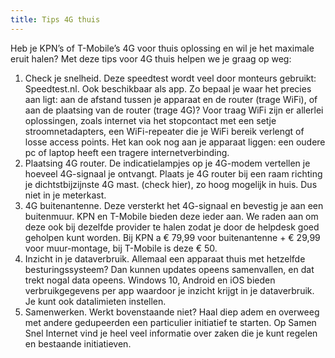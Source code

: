 ```yaml
---
title: Tips 4G thuis
---
```


Heb je KPN’s of T-Mobile’s 4G voor thuis oplossing en wil je het maximale eruit halen? Met deze tips voor 4G thuis helpen we je graag op weg: 

1.	Check je snelheid. Deze speedtest wordt veel door monteurs gebruikt: Speedtest.nl. Ook beschikbaar als app. Zo bepaal je waar het precies aan ligt: aan de afstand tussen je apparaat en de router (trage WiFi), of aan de plaatsing van de router (trage 4G)? Voor traag WiFi zijn er allerlei oplossingen, zoals internet via het stopcontact met een setje stroomnetadapters, een WiFi-repeater die je WiFi bereik verlengt of losse access points. Het kan ook nog aan je apparaat liggen: een oudere pc of laptop heeft een tragere internetverbinding. 
2.	Plaatsing 4G router. De indicatielampjes op je 4G-modem vertellen je hoeveel 4G-signaal je ontvangt. Plaats je 4G router bij een raam richting je dichtstbijzijnste 4G mast. (check hier), zo hoog mogelijk in huis. Dus niet in je meterkast. 
3.	4G buitenantenne. Deze versterkt het 4G-signaal en bevestig je aan een buitenmuur. KPN en T-Mobile bieden deze ieder aan. We raden aan om deze ook bij dezelfde provider te halen zodat je door de helpdesk goed geholpen kunt worden. Bij KPN a € 79,99 voor buitenantenne + € 29,99 voor muur-montage, bij T-Mobile is deze € 50. 
4.	Inzicht in je dataverbruik. Allemaal een apparaat thuis met hetzelfde besturingssysteem? Dan kunnen updates opeens samenvallen, en dat trekt nogal data opeens. Windows 10, Android en iOS bieden verbruikgegevens per app waardoor je inzicht krijgt in je dataverbruik. Je kunt ook datalimieten instellen. 
5.	Samenwerken. Werkt bovenstaande niet? Haal diep adem en overweeg met andere gedupeerden een particulier initiatief te starten. Op Samen Snel Internet vind je heel veel informatie over zaken die je kunt regelen en bestaande initiatieven.
